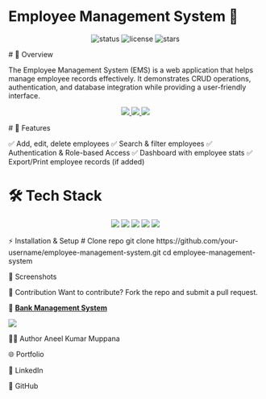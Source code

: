 # Employee Management System 🏢
<p align="center"> <img src="https://img.shields.io/badge/Status-Active-success?style=for-the-badge" alt="status"/> <img src="https://img.shields.io/github/license/your-username/employee-management-system?style=for-the-badge" alt="license"/> <img src="https://img.shields.io/github/stars/your-username/employee-management-system?style=for-the-badge" alt="stars"/> </p>
# 📌 Overview

The Employee Management System (EMS) is a web application that helps manage employee records effectively. It demonstrates CRUD operations, authentication, and database integration while providing a user-friendly interface.

<p align="center"> <a href="https://github.com/your-username/employee-management-system"> <img src="https://img.shields.io/badge/View%20on%20GitHub-181717?style=for-the-badge&logo=github&logoColor=white"/> </a> <a href="https://your-demo-link.com"> <img src="https://img.shields.io/badge/Live%20Demo-28a745?style=for-the-badge&logo=vercel&logoColor=white"/> </a> <a href="https://your-docs-link.com"> <img src="https://img.shields.io/badge/Documentation-0078D4?style=for-the-badge&logo=readthedocs&logoColor=white"/> </a> </p>
# 🚀 Features

✅ Add, edit, delete employees
✅ Search & filter employees
✅ Authentication & Role-based Access
✅ Dashboard with employee stats
✅ Export/Print employee records (if added)

# 🛠️ Tech Stack
<p align="center"> <img src="https://img.shields.io/badge/SpringBoot-6DB33F?style=for-the-badge&logo=springboot&logoColor=white"/> <img src="https://img.shields.io/badge/MySQL-4479A1?style=for-the-badge&logo=mysql&logoColor=white"/>  <img src="https://img.shields.io/badge/Java-007396?style=for-the-badge&logo=java&logoColor=white"/>  <img src="https://img.shields.io/badge/HTML5-E34F26?style=for-the-badge&logo=html5&logoColor=white"/> <img src="https://img.shields.io/badge/CSS3-1572B6?style=for-the-badge&logo=css3&logoColor=white"/> </p>
⚡ Installation & Setup
# Clone repo
git clone https://github.com/your-username/employee-management-system.git
cd employee-management-system

📸 Screenshots

🤝 Contribution
Want to contribute? Fork the repo and submit a pull request.

 🔹 **[Bank Management System](https://github.com/Anil3656/Bank-Management-System)** <p align="left">  <img src="https://img.shields.io/badge/Fork%20Repository-blue?style=for-the-badge&logo=github"/> </a> </p>

🧑‍💻 Author
Aneel Kumar Muppana

🌐 Portfolio

💼 LinkedIn

🐙 GitHub

